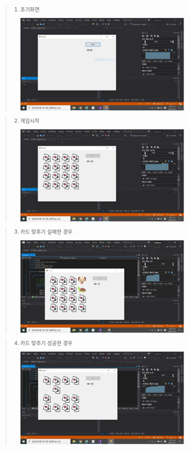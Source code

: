 > 1. 초기화면
>
>      ![image](img_capture/1.png)
>
>    



> 2. 게임시작
>
>    ![image](img_capture/2.png)
>
> 



> 3. 카드 맞추기 실패한 경우
>
>    ![image](img_capture/3.png)



> 4. 카드 맞추기 성공한 경우
>
>    ![image](img_capture/4.png)